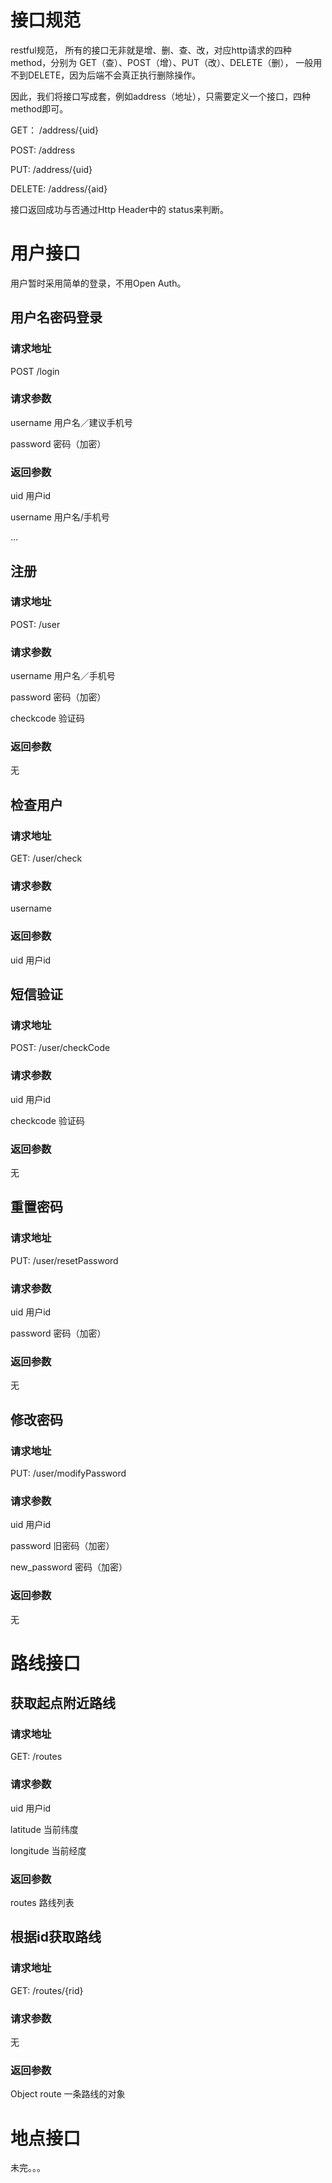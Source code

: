 # 接口规范

restful规范， 所有的接口无非就是增、删、查、改，对应http请求的四种method，分别为 GET（查）、POST（增）、PUT（改）、DELETE（删），
一般用不到DELETE，因为后端不会真正执行删除操作。

因此，我们将接口写成套，例如address（地址），只需要定义一个接口，四种method即可。

GET： /address/{uid}

POST: /address

PUT: /address/{uid}

DELETE: /address/{aid}

接口返回成功与否通过Http Header中的 status来判断。

# 用户接口

用户暂时采用简单的登录，不用Open Auth。

## 用户名密码登录

### 请求地址

POST /login

### 请求参数

username 用户名／建议手机号

password 密码（加密）

### 返回参数

uid 用户id

username 用户名/手机号

...


## 注册

### 请求地址

POST: /user

### 请求参数

username 用户名／手机号

password 密码（加密）

checkcode 验证码

### 返回参数

无


## 检查用户

### 请求地址

GET: /user/check

### 请求参数

username

### 返回参数

uid 用户id


## 短信验证

### 请求地址

POST: /user/checkCode

### 请求参数

uid 用户id

checkcode 验证码

### 返回参数

无


## 重置密码

### 请求地址

PUT: /user/resetPassword

### 请求参数

uid      用户id

password 密码（加密）

### 返回参数

无


## 修改密码

### 请求地址

PUT: /user/modifyPassword

### 请求参数

uid      用户id

password 旧密码（加密）

new_password 密码（加密）

### 返回参数

无


# 路线接口

## 获取起点附近路线

### 请求地址

GET: /routes

### 请求参数

uid 用户id

latitude 当前纬度

longitude 当前经度

### 返回参数

routes 路线列表


## 根据id获取路线

### 请求地址

GET: /routes/{rid}

### 请求参数

无

### 返回参数

Object route 一条路线的对象


# 地点接口

未完。。。
